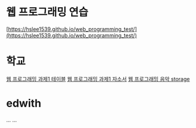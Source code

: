 웹 프로그래밍 연습
=======
[https://hslee1539.github.io/web_programming_test/](https://hslee1539.github.io/web_programming_test/)
# 학교
[웹 프로그래밍 과제1 테이블](web_programing_class/homework1/index.html)
[웹 프로그래밍 과제1 자소서](web_programing_class/homework1_1/index.html)
[웹 프로그래밍 음악 storage](web_programing_class/ex1/index.html)
# edwith
... ...